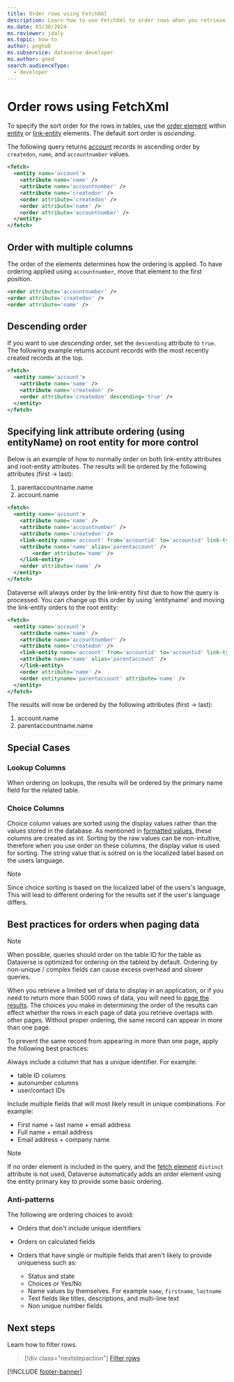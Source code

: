 ```yaml
---
title: Order rows using FetchXml
description: Learn how to use FetchXml to order rows when you retrieve data from Microsoft Dataverse.
ms.date: 01/30/2024
ms.reviewer: jdaly
ms.topic: how-to
author: pnghub
ms.subservice: dataverse-developer
ms.author: gned
search.audienceType: 
  - developer
---
```

# Order rows using FetchXml

To specify the sort order for the rows in tables, use the [order element](reference/order.md) within [entity](reference/entity.md) or [link-entity](reference/link-entity.md) elements. The default sort order is *ascending*.

The following query returns [account](../reference/entities/account.md) records in ascending order by `createdon`, `name`, and `accountnumber` values.

```xml
<fetch>
  <entity name='account'>
    <attribute name='name' />
    <attribute name='accountnumber' />
    <attribute name='createdon' />
    <order attribute='createdon' />
    <order attribute='name' />
    <order attribute='accountnumber' />
  </entity>
</fetch>
```

## Order with multiple columns

The order of the elements determines how the ordering is applied. To have ordering applied using `accountnumber`, move that element to the first position.

```xml
<order attribute='accountnumber' />   
<order attribute='createdon' />
<order attribute='name' />
```

## Descending order

If you want to use *descending* order, set the `descending` attribute to `true`. The following example returns account records with the most recently created records at the top.

```xml
<fetch>
  <entity name='account'>
    <attribute name='name' />
    <attribute name='createdon' />
    <order attribute='createdon' descending='true' />
  </entity>
</fetch>
```

## Specifying link attribute ordering (using entityName) on root entity for more control

Below is an example of how to normally order on both link-entity attributes and root-entity attributes. The results will be ordered by the following attributes (first -> last): 

1) parentaccountname.name
2) account.name

```xml
<fetch>
  <entity name='account'>
    <attribute name='name' />
    <attribute name='accountnumber' />
    <attribute name='createdon' />
    <link-entity name='account' from='accountid' to='accountid' link-type='inner' alias='parentaccount'>
	<attribute name='name' alias='parentaccount' />
	    <order attribute='name' />
    </link-entity>
    <order attribute='name' />
  </entity>
</fetch>
```
Dataverse will always order by the link-entity first due to how the query is processed. You can change up this order by using 'entityname' and moving the link-entity orders to the root entity:


```xml
<fetch>
  <entity name='account'>
    <attribute name='name' />
    <attribute name='accountnumber' />
    <attribute name='createdon' />
    <link-entity name='account' from='accountid' to='accountid' link-type='inner' alias='parentaccount'>
	<attribute name='name' alias='parentaccount' />
    </link-entity>
    <order attribute='name' />
    <order entityname='parentaccount' attribute='name' />
  </entity>
</fetch>
```

The results will now be ordered by the following attributes (first -> last): 
1) account.name
2) parentaccountname.name

## Special Cases

### Lookup Columns
When ordering on lookups, the results will be ordered by the primary name field for the related table.

### Choice Columns
Choice column values are sorted using the display values rather than the values stored in the database.
As mentioned in [formatted values](select-columns.md#formatted-values), these columns are created as int. Sorting by the raw values can be non-intuitive, therefore when you use order on these columns, the display value is used for sorting. The string value that is sotred on is the localized label based on the users language.  

> [!NOTE]
> Since choice sorting is based on the localized label of the users's language, This will lead to different ordering for the results set if the user's language differs.

## Best practices for orders when paging data
> [!NOTE]
> When possible, queries should order on the table ID for the table as Dataverse is optimized for ordering on the tableid by default. Ordering by non-unique / complex fields can cause excess overhead and slower queries.
<!-- 

TODO: Does this capture all the guidance from https://learn.microsoft.com/en-us/power-apps/developer/data-platform/org-service/paging-behaviors-and-ordering? 
Does it need more examples?
Can it be simplified?

-->

When you retrieve a limited set of data to display in an application, or if you need to return more than 5000 rows of data, you will need to [page the results](page-results.md). The choices you make in determining the order of the results can effect whether the rows in each page of data you retrieve overlaps with other pages. Without proper ordering, the same record can appear in more than one page.

To prevent the same record from appearing in more than one page, apply the following best practices:

Always include a column that has a unique identifier. For example:

- table ID columns
- autonumber columns
- user/contact IDs

Include multiple fields that will most likely result in unique combinations. For example:

- First name + last name + email address
- Full name + email address
- Email address + company name


> [!NOTE]
> If no order element is included in the query, and the [fetch element](reference/fetch.md) `distinct` attribute is not used, Dataverse automatically adds an order element using the entity primary key to provide some basic ordering.

### Anti-patterns

The following are ordering choices to avoid:

- Orders that don't include unique identifiers
- Orders on calculated fields
- Orders that have single or multiple fields that aren't likely to provide uniqueness such as:

  - Status and state
  - Choices or Yes/No
  - Name values by themselves. For example `name`, `firstname`, `lastname`
  - Text fields like titles, descriptions,  and multi-line text
  - Non unique number fields


## Next steps

Learn how to filter rows.

> [!div class="nextstepaction"]
> [Filter rows](filter-rows.md)

[!INCLUDE [footer-banner](../../../includes/footer-banner.md)]